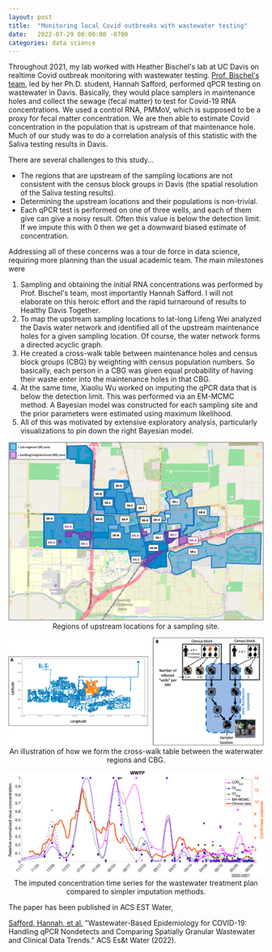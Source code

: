 ```yaml
---
layout: post
title:  "Monitoring local Covid outbreaks with wastewater testing"
date:   2022-07-29 00:00:00 -0700
categories: data science
---
```


Throughout 2021, my lab worked with Heather Bischel's lab at UC Davis on realtime Covid outbreak monitoring with wastewater testing.  [Prof. Bischel's team](https://hbischel.faculty.ucdavis.edu/), led by her Ph.D. student, Hannah Safford, performed qPCR testing on wastewater in Davis.  Basically, they would place samplers in maintenance holes and collect the sewage (fecal matter) to test for Covid-19 RNA concentrations.  We used a control RNA, PMMoV, which is supposed to be a proxy for fecal matter concentration.  We are then able to estimate Covid concentration in the population that is upstream of that maintenance hole.  Much of our study was to do a correlation analysis of this statistic with the Saliva testing results in Davis.

There are several challenges to this study...
- The regions that are upstream of the sampling locations are not consistent with the census block groups in Davis (the spatial resolution of the Saliva testing results).
- Determining the upstream locations and their populations is non-trivial.
- Each qPCR test is performed on one of three wells, and each of them give can give a noisy result.  Often this value is below the detection limit.  If we impute this with 0 then we get a downward biased estimate of concentration.

Addressing all of these concerns was a tour de force in data science, requiring more planning than the usual academic team.  The main milestones were

1. Sampling and obtaining the initial RNA concentrations was performed by Prof. Bischel's team, most importantly Hannah Safford.  I will not elaborate on this heroic effort and the rapid turnaround of results to Healthy Davis Together.
2. To map the upstream sampling locations to lat-long Lifeng Wei analyzed the Davis water network and identified all of the upstream maintenance holes for a given sampling location.  Of course, the water network forms a directed acyclic graph.
3. He created a cross-walk table between maintenance holes and census block groups (CBG) by weighting with census population numbers.  So basically, each person in a CBG was given equal probability of having their waste enter into the maintenance holes in that CBG.
4. At the same time, Xiaoliu Wu worked on imputing the qPCR data that is below the detection limit.  This was performed via an EM-MCMC method.  A Bayesian model was constructed for each sampling site and the prior parameters were estimated using maximum likelihood.
5. All of this was motivated by extensive exploratory analysis, particularly visualizations to pin down the right Bayesian model.

<p align='center'>
<img src="/images/wastewater_regions.jpeg" width="600"><br>
Regions of upstream locations for a sampling site.
</p>

<p align='center'>
<img src="/images/wasteregion_cbg.jpeg" width="600"><br>
An illustration of how we form the cross-walk table between the waterwater regions and CBG.
</p>

<p align='center'>
<img src="/images/wasteimpute.jpeg" width="600"><br>
The imputed concentration time series for the wastewater treatment plan compared to simpler imputation methods.
</p>

The paper has been published in ACS EST Water,

[Safford, Hannah, et al.](https://pubs.acs.org/doi/full/10.1021/acsestwater.2c00053) "Wastewater-Based Epidemiology for COVID-19: Handling qPCR Nondetects and Comparing Spatially Granular Wastewater and Clinical Data Trends." ACS Es&t Water (2022).



